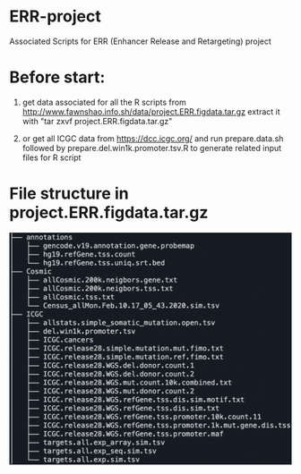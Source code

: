 # ERR-project
Associated Scripts for ERR (Enhancer Release and Retargeting) project

# Before start:
1. get data associated for all the R scripts from http://www.fawnshao.info.sh/data/project.ERR.figdata.tar.gz
   extract it with "tar zxvf project.ERR.figdata.tar.gz"
   
2. or get all ICGC data from https://dcc.icgc.org/
   and run prepare.data.sh followed by prepare.del.win1k.promoter.tsv.R to generate related input files for R script
   
# File structure in project.ERR.figdata.tar.gz
![](file.structure.png)